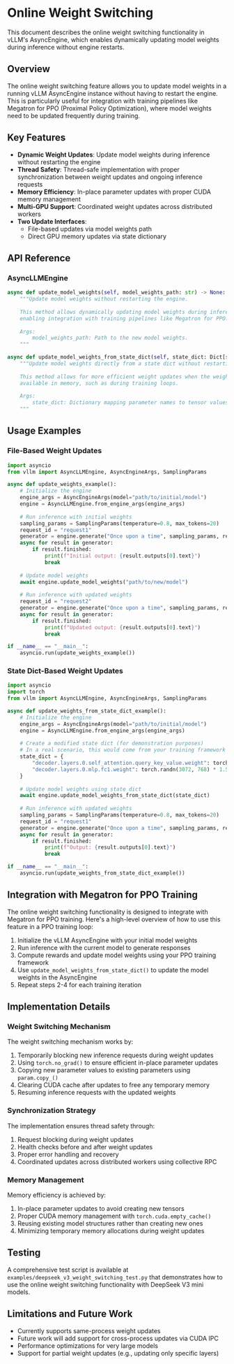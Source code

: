 # Online Weight Switching

This document describes the online weight switching functionality in vLLM's AsyncEngine, which enables dynamically updating model weights during inference without engine restarts.

## Overview

The online weight switching feature allows you to update model weights in a running vLLM AsyncEngine instance without having to restart the engine. This is particularly useful for integration with training pipelines like Megatron for PPO (Proximal Policy Optimization), where model weights need to be updated frequently during training.

## Key Features

- **Dynamic Weight Updates**: Update model weights during inference without restarting the engine
- **Thread Safety**: Thread-safe implementation with proper synchronization between weight updates and ongoing inference requests
- **Memory Efficiency**: In-place parameter updates with proper CUDA memory management
- **Multi-GPU Support**: Coordinated weight updates across distributed workers
- **Two Update Interfaces**:
  - File-based updates via model weights path
  - Direct GPU memory updates via state dictionary

## API Reference

### AsyncLLMEngine

```python
async def update_model_weights(self, model_weights_path: str) -> None:
    """Update model weights without restarting the engine.
    
    This method allows dynamically updating model weights during inference,
    enabling integration with training pipelines like Megatron for PPO.
    
    Args:
        model_weights_path: Path to the new model weights.
    """
```

```python
async def update_model_weights_from_state_dict(self, state_dict: Dict[str, torch.Tensor]) -> None:
    """Update model weights directly from a state dict without restarting the engine.
    
    This method allows for more efficient weight updates when the weights are already
    available in memory, such as during training loops.
    
    Args:
        state_dict: Dictionary mapping parameter names to tensor values.
    """
```

## Usage Examples

### File-Based Weight Updates

```python
import asyncio
from vllm import AsyncLLMEngine, AsyncEngineArgs, SamplingParams

async def update_weights_example():
    # Initialize the engine
    engine_args = AsyncEngineArgs(model="path/to/initial/model")
    engine = AsyncLLMEngine.from_engine_args(engine_args)
    
    # Run inference with initial weights
    sampling_params = SamplingParams(temperature=0.8, max_tokens=20)
    request_id = "request1"
    generator = engine.generate("Once upon a time", sampling_params, request_id)
    async for result in generator:
        if result.finished:
            print(f"Initial output: {result.outputs[0].text}")
            break
    
    # Update model weights
    await engine.update_model_weights("path/to/new/model")
    
    # Run inference with updated weights
    request_id = "request2"
    generator = engine.generate("Once upon a time", sampling_params, request_id)
    async for result in generator:
        if result.finished:
            print(f"Updated output: {result.outputs[0].text}")
            break

if __name__ == "__main__":
    asyncio.run(update_weights_example())
```

### State Dict-Based Weight Updates

```python
import asyncio
import torch
from vllm import AsyncLLMEngine, AsyncEngineArgs, SamplingParams

async def update_weights_from_state_dict_example():
    # Initialize the engine
    engine_args = AsyncEngineArgs(model="path/to/initial/model")
    engine = AsyncLLMEngine.from_engine_args(engine_args)
    
    # Create a modified state dict (for demonstration purposes)
    # In a real scenario, this would come from your training framework (e.g., Megatron)
    state_dict = {
        "decoder.layers.0.self_attention.query_key_value.weight": torch.randn(768, 768) * 1.5,
        "decoder.layers.0.mlp.fc1.weight": torch.randn(3072, 768) * 1.5
    }
    
    # Update model weights using state dict
    await engine.update_model_weights_from_state_dict(state_dict)
    
    # Run inference with updated weights
    sampling_params = SamplingParams(temperature=0.8, max_tokens=20)
    request_id = "request1"
    generator = engine.generate("Once upon a time", sampling_params, request_id)
    async for result in generator:
        if result.finished:
            print(f"Output: {result.outputs[0].text}")
            break

if __name__ == "__main__":
    asyncio.run(update_weights_from_state_dict_example())
```

## Integration with Megatron for PPO Training

The online weight switching functionality is designed to integrate with Megatron for PPO training. Here's a high-level overview of how to use this feature in a PPO training loop:

1. Initialize the vLLM AsyncEngine with your initial model weights
2. Run inference with the current model to generate responses
3. Compute rewards and update model weights using your PPO training framework
4. Use `update_model_weights_from_state_dict()` to update the model weights in the AsyncEngine
5. Repeat steps 2-4 for each training iteration

## Implementation Details

### Weight Switching Mechanism

The weight switching mechanism works by:

1. Temporarily blocking new inference requests during weight updates
2. Using `torch.no_grad()` to ensure efficient in-place parameter updates
3. Copying new parameter values to existing parameters using `param.copy_()`
4. Clearing CUDA cache after updates to free any temporary memory
5. Resuming inference requests with the updated weights

### Synchronization Strategy

The implementation ensures thread safety through:

1. Request blocking during weight updates
2. Health checks before and after weight updates
3. Proper error handling and recovery
4. Coordinated updates across distributed workers using collective RPC

### Memory Management

Memory efficiency is achieved by:

1. In-place parameter updates to avoid creating new tensors
2. Proper CUDA memory management with `torch.cuda.empty_cache()`
3. Reusing existing model structures rather than creating new ones
4. Minimizing temporary memory allocations during weight updates

## Testing

A comprehensive test script is available at `examples/deepseek_v3_weight_switching_test.py` that demonstrates how to use the online weight switching functionality with DeepSeek V3 mini models.

## Limitations and Future Work

- Currently supports same-process weight updates
- Future work will add support for cross-process updates via CUDA IPC
- Performance optimizations for very large models
- Support for partial weight updates (e.g., updating only specific layers)
